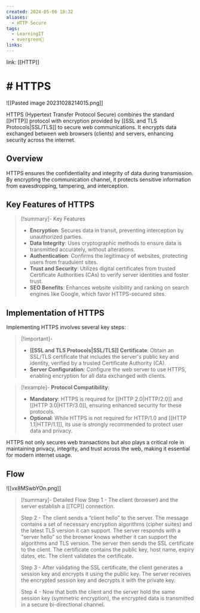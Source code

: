 ```yaml
---
created: 2024-05-06 18:32
aliases:
  - HTTP Secure
tags:
  - LearningIT
  - evergreen🌳
links:
---
```


link: [[HTTP]]

# # HTTPS

![[Pasted image 20231028214015.png]]

HTTPS (Hypertext Transfer Protocol Secure) combines the standard [[HTTP]] protocol with encryption provided by [[SSL and TLS Protocols|SSL/TLS]] to secure web communications. It encrypts data exchanged between web browsers (clients) and servers, enhancing security across the internet.

## Overview

HTTPS ensures the confidentiality and integrity of data during transmission. By encrypting the communication channel, it protects sensitive information from eavesdropping, tampering, and interception.

## Key Features of HTTPS

> [!summary]- Key Features
> 
> - **Encryption**: Secures data in transit, preventing interception by unauthorized parties.
> - **Data Integrity**: Uses cryptographic methods to ensure data is transmitted accurately, without alterations.
> - **Authentication**: Confirms the legitimacy of websites, protecting users from fraudulent sites.
> - **Trust and Security**: Utilizes digital certificates from trusted Certificate Authorities (CAs) to verify server identities and foster trust.
> - **SEO Benefits**: Enhances website visibility and ranking on search engines like Google, which favor HTTPS-secured sites.

## Implementation of HTTPS

Implementing HTTPS involves several key steps:

> [!important]-
> - **[[SSL and TLS Protocols|SSL/TLS]] Certificate**: Obtain an SSL/TLS certificate that includes the server's public key and identity, verified by a trusted Certificate Authority (CA).
> - **Server Configuration**: Configure the web server to use HTTPS, enabling encryption for all data exchanged with clients.

> [!example]-
> **Protocol Compatibility**:
> - **Mandatory**: HTTPS is required for [[HTTP 2.0|HTTP/2.0]] and [[HTTP 3.0|HTTP/3.0]], ensuring enhanced security for these protocols.
> - **Optional**: While HTTPS is not required for HTTP/1.0 and [[HTTP 1.1|HTTP/1.1]], its use is strongly recommended to protect user data and privacy.

HTTPS not only secures web transactions but also plays a critical role in maintaining privacy, integrity, and trust across the web, making it essential for modern internet usage.

## Flow

![[vx8MSwbYOn.png]]


> [!summary]- Detailed Flow
> Step 1 - The client (browser) and the server establish a [[TCP]] connection. 
> 
> Step 2 - The client sends a “client hello” to the server. The message contains a set of necessary encryption algorithms (cipher suites) and the latest TLS version it can support. The server responds with a “server hello” so the browser knows whether it can support the algorithms and TLS version. The server then sends the SSL certificate to the client. The certificate contains the public key, host name, expiry dates, etc. The client validates the certificate.
> 
> Step 3 - After validating the SSL certificate, the client generates a session key and encrypts it using the public key. The server receives the encrypted session key and decrypts it with the private key. 
> 
> Step 4 - Now that both the client and the server hold the same session key (symmetric encryption), the encrypted data is transmitted in a secure bi-directional channel.
